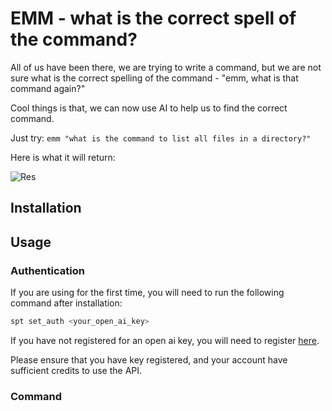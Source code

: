 # EMM - what is the correct spell of the command?

All of us have been there, we are trying to write a command, but we are not sure what is the correct spelling of the command - "emm, what is that command again?"

Cool things is that, we can now use AI to help us to find the correct command.

Just try: `emm "what is the command to list all files in a directory?"`

Here is what it will return:

![Res](https://raw.githubusercontent.com/chunyang-w/chunyang-w.github.io/pic/202311232309039.webp)

## Installation



## Usage

### Authentication

If you are using for the first time, you will need to run the following command after installation:

```python
spt set_auth <your_open_ai_key>
```

If you have not registered for an open ai key, you will need to register [here](https://beta.openai.com/account/api-keys).

Please ensure that you have key registered, and your account have sufficient credits to use the API.


### Command

```python
